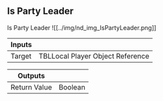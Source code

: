 ## Is Party Leader
Is Party Leader
![[../img/nd_img_IsPartyLeader.png]]

|Inputs||
|--|--|
| Target | TBLLocal Player Object Reference |

|Outputs||
|--|--|
| Return Value | Boolean |
